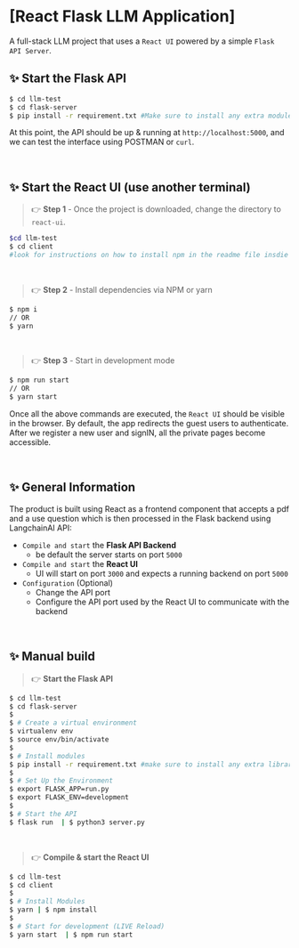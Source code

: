 # [React Flask LLM Application]

A full-stack LLM project that uses a `React UI` powered by a simple `Flask API Server`. 
<br />

## ✨ **Start the Flask API** 

```bash
$ cd llm-test
$ cd flask-server
$ pip install -r requirement.txt #Make sure to install any extra modules in requirment.txt
```

At this point, the API should be up & running at `http://localhost:5000`, and we can test the interface using POSTMAN or `curl`.

<br />

## ✨ **Start the React UI** (use another terminal)

> 👉 **Step 1** - Once the project is downloaded, change the directory to `react-ui`. 

```bash
$cd llm-test
$ cd client
#look for instructions on how to install npm in the readme file insdie 'client' folder
```

<br >

> 👉 **Step 2** - Install dependencies via NPM or yarn

```bash
$ npm i
// OR
$ yarn
```

<br />

> 👉 **Step 3** - Start in development mode

```bash
$ npm run start 
// OR
$ yarn start
```

Once all the above commands are executed, the `React UI` should be visible in the browser. By default, the app redirects the guest users to authenticate. 
After we register a new user and signIN, all the private pages become accessible. 

<br />

## ✨ General Information

The product is built using React as a frontend component that accepts a pdf and a use question which is then processed in the Flask backend using LangchainAI API:

- `Compile and start` the **Flask API Backend**
  - be default the server starts on port `5000`
- `Compile and start` the **React UI**
  - UI will start on port `3000` and expects a running backend on port `5000`
- `Configuration` (Optional)
  - Change the API port
  - Configure the API port used by the React UI to communicate with the backend 

<br />

## ✨ Manual build

> 👉 **Start the Flask API** 

```bash
$ cd llm-test
$ cd flask-server
$ 
$ # Create a virtual environment
$ virtualenv env
$ source env/bin/activate
$
$ # Install modules
$ pip install -r requirement.txt #make sure to install any extra library if there are errors
$
$ # Set Up the Environment
$ export FLASK_APP=run.py
$ export FLASK_ENV=development
$ 
$ # Start the API
$ flask run  | $ python3 server.py
```

<br />

> 👉 **Compile & start the React UI**

```bash
$ cd llm-test
$ cd client
$
$ # Install Modules
$ yarn | $ npm install
$
$ # Start for development (LIVE Reload)
$ yarn start  | $ npm run start
```

<br />

